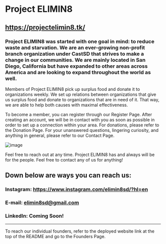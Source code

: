 # Project ELIMIN8

## https://projectelimin8.tk/

### Project ELIMIN8 was started with one goal in mind: to reduce waste and starvation. We are an ever-growing non-profit branch organization under CastSD that strives to make a change in our communities. We are mainly located in San Diego, California but have expanded to other areas across America and are looking to expand throughout the world as well.

Members of Project ELIMIN8 pick up surplus food and donate it to organizations weekly. We set up relations between organizations that give us surplus food and donate to organizations that are in need of it. That way, we are able to help both causes with maximal effectiveness.

To become a member, you can register through our Register Page. After creating an account, we will be in contact with you as soon as possible in order to set up a connection within your area. For donations, please refer to the Donation Page. For your unanswered questions, lingering curiosity, and anything in general, please refer to our Contact Page.

![image](https://user-images.githubusercontent.com/87632049/174547706-ce1b1740-3f1d-4b21-95d5-4084babe26ef.png)

Feel free to reach out at any time. Project ELIMIN8 has and always will be for the people. Feel free to contact any of us for anything!

## Down below are ways you can reach us:

### Instagram: https://www.instagram.com/elimin8sd/?hl=en

### E-mail: elimin8sd@gmail.com

### LinkedIn: Coming Soon!

---

To reach our individual founders, refer to the deployed website link at the top of the README and go to the Founders Page.
